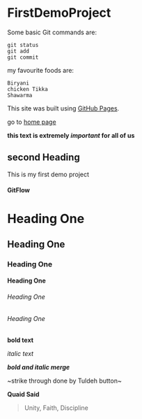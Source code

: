 # FirstDemoProject

Some basic Git commands are:
```
git status
git add
git commit
```

my favourite foods are:
```
Biryani
chicken Tikka
Shawarma
```
This site was built using [GitHub Pages](https://pages.github.com/).

go to [home page](WWW.youtube.com)



**this text is extremely _important_ for all of us**

## second Heading
This is my first demo project

#### GitFlow
# Heading One

## Heading One

### Heading One

#### Heading One

###### Heading One

###### Heading One

**bold text**

*italic text*

***bold and italic merge***

~strike through done by Tuldeh button~

**Quaid Said**

>Unity, Faith, Discipline
